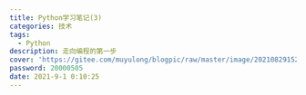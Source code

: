 ```yaml
---
title: Python学习笔记(3)
categories: 技术
tags:
  - Python
description: 走向编程的第一步
cover: 'https://gitee.com/muyulong/blogpic/raw/master/image/202108291525612.png'
password: 20000505
date: 2021-9-1 0:10:25
---
```


